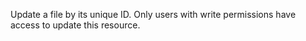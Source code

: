 Update a file by its unique ID. Only users with write permissions have access to update this resource.